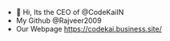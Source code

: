 - 👋 Hi, Its the CEO of @CodeKaiIN
- My Github @Rajveer2009
- Our Webpage https://codekai.business.site/

